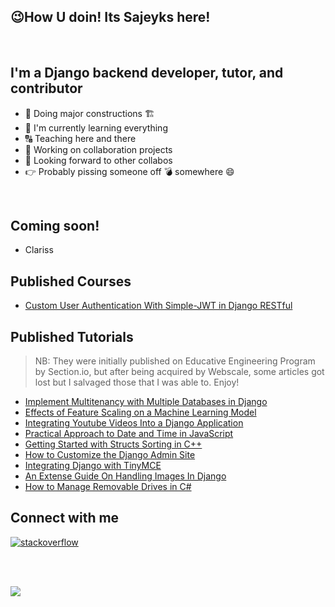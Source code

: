 ## :wink:How U doin! Its Sajeyks here!
<br>

## I'm a Django backend developer, tutor, and contributor
 - :construction: Doing major constructions 🏗️
 - :seedling: I'm currently learning everything
 - :capital_abcd: Teaching here and there
 - :two_men_holding_hands: Working on collaboration projects
 - :telescope: Looking forward to other collabos
 - :point_right: Probably pissing someone off :bomb: somewhere :smile:
<br>

## Coming soon!
- Clariss

## Published Courses
- [Custom User Authentication With Simple-JWT in Django RESTful](https://www.educative.io/courses/custom-user-authentication-with-simple-jwt-in-django-restful)

## Published Tutorials
>NB: They were initially published on Educative Engineering Program by Section.io, but after being acquired by Webscale, some articles got lost but I salvaged those that I was able to. Enjoy!
 - [Implement Multitenancy with Multiple Databases in Django](https://web.archive.org/web/20230501050743/https://www.section.io/engineering-education/implement-multitenancy-with-multiple-databases-in-django/)
 - [Effects of Feature Scaling on a Machine Learning Model](https://web.archive.org/web/20230526090806/https://www.section.io/engineering-education/feature-scaling-effects-machine-learning-model/)
 - [Integrating Youtube Videos Into a Django Application](https://web.archive.org/web/20230110001640/https://www.section.io/engineering-education/integrating-youtube-videos-into-a-django-application/)
 - [Practical Approach to Date and Time in JavaScript](https://web.archive.org/web/20221009214222/https://www.section.io/engineering-education/practical-approach-to-date-and-time-in-javascript/)
 - [Getting Started with Structs Sorting in C++](https://web.archive.org/web/20220929071550/https://www.section.io/engineering-education/getting-started-with-structs-sorting-in-c++/)
 - [How to Customize the Django Admin Site](https://web.archive.org/web/20210421054330/https://www.section.io/engineering-education/customizing-django-admin/)
 - [Integrating Django with TinyMCE](https://web.archive.org/web/20210518170718/https://www.section.io/engineering-education/integrating-django-with-tinymce/)
 - [An Extense Guide On Handling Images In Django](https://web.archive.org/web/20220516011550/https://www.section.io/engineering-education/an-extensive-guide-on-handling-images-in-django/)
 - [How to Manage Removable Drives in C#](https://www.section.io/engineering-education/how-to-create-a-winforms-io-manager-for-removable-drives-in-csharp/)



## Connect with me
<p align="start">
<a href="https://stackoverflow.com/users/12601926/random-user"><img src="https://img.icons8.com/color/50/000000/stackoverflow.png" alt="stackoverflow"/></a>
</p>

<br>

<br>

![](https://komarev.com/ghpvc/?username=Sajeyks&color=blueviolet)

<br>

